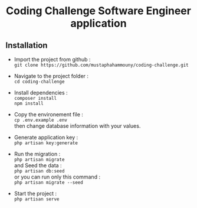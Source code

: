 <h1 align="center">
    Coding Challenge Software Engineer application
</h1>

## Installation

* Import the project from github :<br/>
  `git clone https://github.com/mustaphahammouny/coding-challenge.git`


* Navigate to the project folder :<br/>
  `cd coding-challenge`


* Install dependencies :<br/>
  `composer install` <br/>
  `npm install`


* Copy the environement file :<br/>
  `cp .env.example .env`<br/>
  then change database information with your values.


* Generate application key :<br/>
  `php artisan key:generate`<br/>


* Run the migration :<br/>
  `php artisan migrate`<br/>
  and Seed the data :<br/>
  `php artisan db:seed`<br/>
  or you can run only this command :<br/>
  `php artisan migrate --seed`


* Start the project :<br/>
  `php artisan serve`
